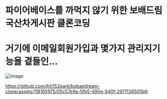 # 파이어베이스를 까먹지 않기 위한 보배드림 국산차게시판 클론코딩

# 거기에 이메일회원가입과 몇가지 관리지기능을 곁들인...

![image](https://github.com/jh0152park/bobaedream-clone/assets/118165975/de080572-48ec-4a85-9046-87888bd8e081)


https://github.com/jh0152park/bobaedream-clone/assets/118165975/05c57e9a-5fb5-490e-940f-2971136505b6

